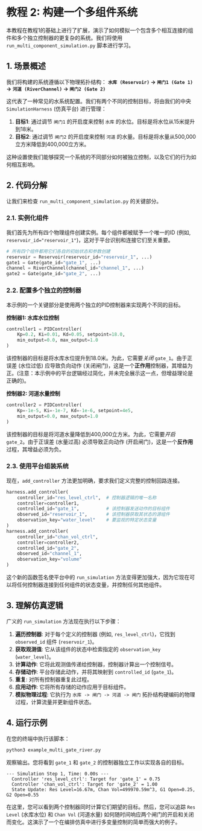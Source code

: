 # 教程 2: 构建一个多组件系统

本教程在教程1的基础上进行了扩展，演示了如何模拟一个包含多个相互连接的组件和多个独立控制器的更复杂的系统。我们将使用 `run_multi_component_simulation.py` 脚本进行学习。

## 1. 场景概述

我们将构建的系统遵循以下物理拓扑结构：
**`水库 (Reservoir)` -> `闸门1 (Gate 1)` -> `河道 (RiverChannel)` -> `闸门2 (Gate 2)`**

这代表了一种常见的水系统配置。我们有两个不同的控制目标，将由我们的中央 `SimulationHarness` (仿真平台) 进行管理：
1.  **目标1**: 通过调节 `闸门1` 的开启度来控制 `水库` 的水位。目标是将水位从15米提升到18米。
2.  **目标2**: 通过调节 `闸门2` 的开启度来控制 `河道` 的水量。目标是将水量从500,000立方米降低到400,000立方米。

这种设置使我们能够探究一个系统的不同部分如何被独立控制，以及它们的行为如何相互影响。

## 2. 代码分解

让我们来检查 `run_multi_component_simulation.py` 的关键部分。

### 2.1. 实例化组件
我们首先为所有四个物理组件创建实例。每个组件都被赋予一个唯一的ID (例如, `reservoir_id="reservoir_1"`)，这对于平台识别和连接它们至关重要。

```python
# 所有四个组件都用它们各自的初始状态和参数创建
reservoir = Reservoir(reservoir_id="reservoir_1", ...)
gate1 = Gate(gate_id="gate_1", ...)
channel = RiverChannel(channel_id="channel_1", ...)
gate2 = Gate(gate_id="gate_2", ...)
```

### 2.2. 配置多个独立的控制器
本示例的一个关键部分是使用两个独立的PID控制器来实现两个不同的目标。

**控制器1: 水库水位控制**
```python
controller1 = PIDController(
    Kp=0.2, Ki=0.01, Kd=0.05, setpoint=18.0,
    min_output=0.0, max_output=1.0
)
```
该控制器的目标是将水库水位提升到18.0米。为此，它需要*关闭* `gate_1`。由于正误差 (水位过低) 应导致负向动作 (关闭闸门)，这是一个**正作用**控制器，其增益为正。(注意：本示例中的平台逻辑经过简化，并未完全展示这一点，但增益理论是正确的)。

**控制器2: 河道水量控制**
```python
controller2 = PIDController(
    Kp=-1e-5, Ki=-1e-7, Kd=-1e-6, setpoint=4e5,
    min_output=0.0, max_output=1.0
)
```
该控制器的目标是将河道水量降低到400,000立方米。为此，它需要*开启* `gate_2`。由于正误差 (水量过高) 必须导致正向动作 (开启闸门)，这是一个**反作用**过程，其增益必须为负。

### 2.3. 使用平台组装系统
现在，`add_controller` 方法更加明确，要求我们定义完整的控制回路连接。

```python
harness.add_controller(
    controller_id="res_level_ctrl",  # 控制器逻辑的唯一名称
    controller=controller1,
    controlled_id="gate_1",          # 该控制器发送动作的目标组件
    observed_id="reservoir_1",       # 该控制器获取其状态的源组件
    observation_key="water_level"    # 要监视的特定状态变量
)
harness.add_controller(
    controller_id="chan_vol_ctrl",
    controller=controller2,
    controlled_id="gate_2",
    observed_id="channel_1",
    observation_key="volume"
)
```
这个新的函数签名使平台中的 `run_simulation` 方法变得更加强大，因为它现在可以将任何控制器连接到任何组件的状态变量，并控制任何其他组件。

## 3. 理解仿真逻辑

广义的 `run_simulation` 方法现在执行以下步骤：
1.  **遍历控制器**: 对于每个定义的控制器 (例如, `res_level_ctrl`)，它找到 `observed_id` 组件 (`reservoir_1`)。
2.  **获取观测值**: 它从该组件的状态中检索指定的 `observation_key` (`water_level`)。
3.  **计算动作**: 它将此观测值传递给控制器，控制器计算出一个控制信号。
4.  **存储动作**: 平台存储此动作，并将其映射到 `controlled_id` (`gate_1`)。
5.  **重复**: 对所有控制器重复此过程。
6.  **应用动作**: 它将所有存储的动作应用于目标组件。
7.  **模拟物理过程**: 它执行为 `水库 -> 闸门 -> 河道 -> 闸门` 拓扑结构硬编码的物理过程，计算流量并更新组件状态。

## 4. 运行示例

在您的终端中执行该脚本：
```bash
python3 example_multi_gate_river.py
```
观察输出。您将看到 `gate_1` 和 `gate_2` 的控制器独立工作以实现各自的目标。

```
--- Simulation Step 1, Time: 0.00s ---
  Controller 'res_level_ctrl': Target for 'gate_1' = 0.75
  Controller 'chan_vol_ctrl': Target for 'gate_2' = 1.00
  State Update: Res Level=16.67m, Chan Vol=499970.59m^3, G1 Open=0.25, G2 Open=0.55
```
在这里，您可以看到两个控制器同时计算它们期望的目标。然后，您可以追踪 `Res Level` (水库水位) 和 `Chan Vol` (河道水量) 如何随时间响应两个闸门的开启和关闭而变化。这演示了一个在编排仿真中进行多变量控制的简单而强大的例子。
